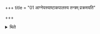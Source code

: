 +++
title = "01 आग्नेयस्याष्टाकपालस्य तन्त्रम् प्रक्रमयति"

+++

<details><summary>थिते</summary>

1. The Adhvaryu starts the paradigm of the (sacrificial bread prepared) on eight potsherds, for Agni.
</details>
